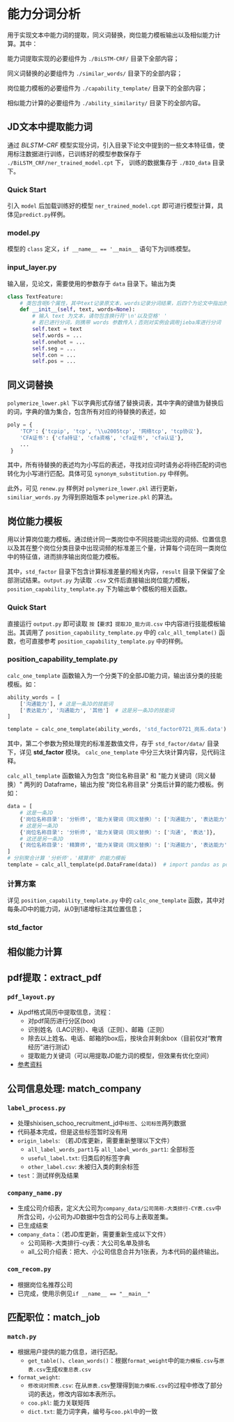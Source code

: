 # 能力分词分析
用于实现文本中能力词的提取，同义词替换，岗位能力模板输出以及相似能力计算。其中：

能力词提取实现的必要组件为 `./BiLSTM-CRF/` 目录下全部内容；

同义词替换的必要组件为 `./similar_words/` 目录下的全部内容；

岗位能力模板的必要组件为 `./capability_template/` 目录下的全部内容；

相似能力计算的必要组件为 `./ability_similarity/` 目录下的全部内容。

## JD文本中提取能力词
通过 *BiLSTM-CRF* 模型实现分词，引入目录下论文中提到的一些文本特征值，使用标注数据进行训练，已训练好的模型参数保存于 `./BiLSTM_CRF/ner_trained_model.cpt`
下， 训练的数据集存于 `./BIO_data` 目录下。

### Quick Start
引入 `model` 后加载训练好的模型 `ner_trained_model.cpt` 即可进行模型计算，具体见`predict.py`样例。

### model.py
模型的 `class` 定义，`if __name__ == '__main__` 语句下为训练模型。

### input_layer.py
输入层，见论文，需要使用的参数存于 `data` 目录下。输出为类

```python
class TextFeature:
    # 类包含呢6个属性，其中text记录原文本，words记录分词结果，后四个为论文中指出的文本特征值
    def __init__(self, text, words=None):
        # 输入 text 为文本，请勿包含换行符'\n'以及空格' '
        # 若已进行分词，则携带 words 参数传入；否则对实例会调用jieba库进行分词
        self.text = text
        self.words = ...
        self.onehot = ...
        self.seg = ...
        self.con = ...
        self.pos = ...
```

## 同义词替换
`polymerize_lower.pkl` 下以字典形式存储了替换词表，其中字典的键值为替换后的词，字典的值为集合，包含所有对应的待替换的表述，如
```python
poly = {
    'TCP': {'tcpip', 'tcp', '\\u2005tcp', '网络tcp', 'tcp协议'},
    'CFA证书': {'cfa持证', 'cfa资格', 'cfa证书', 'cfa认证'},
    ...
 }
```
其中，所有待替换的表述均为小写后的表述，寻找对应词时请务必将待匹配的词也转化为小写进行匹配。具体可见 `synonym_substitution.py` 中样例。

此外，可见 `renew.py` 样例对 `polymerize_lower.pkl` 进行更新，`similiar_words.py` 为得到原始版本 `polymerize.pkl` 的算法。


## 岗位能力模板
用以计算岗位能力模板。通过统计同一类岗位中不同技能词出现的词频、位置信息以及其在整个岗位分类目录中出现词频的标准差三个量，计算每个词在同一类岗位中的特征值，进而排序输出岗位能力模板。

其中，`std_factor` 目录下包含计算标准差量的相关内容，`result` 目录下保留了全部测试结果。`output.py` 为读取 `.csv` 文件后直接输出岗位能力模板，`position_capability_template.py` 下为输出单个模板的相关函数。

### Quick Start
直接运行 `output.py` 即可读取 `按【要求】提取JD_能力词.csv` 中内容进行技能模板输出。其调用了 `position_capability_template.py` 中的 `calc_all_template()` 函数，也可直接参考
`position_capability_template.py` 中的样例。

### position_capability_template.py
`calc_one_template` 函数输入为一个分类下的全部JD能力词，输出该分类的技能模板。如：
```python
ability_words = [
    ['沟通能力'], # 这是一条JD的技能词
    ['表达能力', '沟通能力', '其他']  # 这是另一条JD的技能词
]

template = calc_one_template(ability_words, 'std_factor0721_岗系.data')
```
其中，第二个参数为预处理完的标准差数值文件，存于 `std_factor/data/` 目录下，详见 **std_factor** 模块。
`calc_one_template` 中分三大块计算内容，见代码注释。

`calc_all_template` 函数输入为包含 "岗位名称目录" 和 "能力关键词（同义替换）" 两列的 Dataframe，输出为按 "岗位名称目录"
分类后计算的能力模板。例如：

```python
data = [
    # 这是一条JD
    {'岗位名称目录': '分析师', '能力关键词（同义替换）': ['沟通能力', '表达能力']},
    # 这是另一条JD
    {'岗位名称目录': '分析师', '能力关键词（同义替换）': ['沟通', '表达']},
    # 这还是另一条JD
    {'岗位名称目录': '精算师', '能力关键词（同义替换）': ['沟通能力', '表达能力']}
]
# 分别聚合计算 '分析师'，'精算师' 的能力模板
template = calc_all_template(pd.DataFrame(data))  # import pandas as pd
```

### 计算方案
详见 `position_capability_template.py` 中的 `calc_one_template` 函数，其中对每条JD中的能力词，从0到1递增标注其位置信息；

### std_factor


## 相似能力计算

## pdf提取：extract_pdf
### `pdf_layout.py`
* 从pdf格式简历中提取信息，流程：
    * 对pdf简历进行分区(box)
    * 识别姓名（LAC识别）、电话（正则）、邮箱（正则）
    * 除去以上姓名、电话、邮箱的box后，按块合并剩余box（目前仅对“教育经历”进行测试）
    * 提取能力关键词（可以用提取JD能力词的模型，但效果有优化空间）
* [参考资料](https://tianchi.aliyun.com/notebook-ai/detail?spm=5176.12586969.1002.6.3d347fd7Cn1wa8&postId=112407)

## 公司信息处理: match_company
### `label_process.py`
* 处理shixisen\_schoo\_recruitment_jd中`标签`、`公司标签`两列数据
* 代码基本完成，但是这些标签暂时没有用
* `origin_labels`: （若JD库更新，需要重新整理以下文件）
    * `all_label_words_part1`与 `all_label_words_part1`: 全部标签
    * `useful_label.txt`: 归类后的标签字典
    * `other_label.csv`: 未被归入类的剩余标签
* `test`：测试样例及结果
### `company_name.py`
* 生成公司介绍表，定义大公司为`company_data/公司简称-大类排行-CY表.csv`中所含公司，小公司为JD数据中包含的公司与上表取差集。
* 已生成结束
* `company_data`：（若JD库更新，需要重新生成以下文件）
    * 公司简称-大类排行-cy表：大公司名单及排名
    * all_公司介绍表：把大、小公司信息合并为1张表，为本代码的最终输出。

### `com_recom.py`
* 根据岗位名推荐公司
* 已完成，使用示例见`if __name__ == "__main__"`

## 匹配职位：match_job
### `match.py`
* 根据用户提供的能力信息，进行匹配。
    * `get_table()`、`clean_words()`：根据`format_weight`中的`能力模板.csv`与`原表.csv`生成`权重总表.csv`
* `format_weight`:
    * `修改词对照表.csv`: 在从`原表.csv`整理得到`能力模板.csv`的过程中修改了部分词的表达，修改内容如本表所示。
    * `coo.pkl`: 能力关联矩阵
	* `dict.txt`: 能力词字典，编号与`coo.pkl`中的一致
